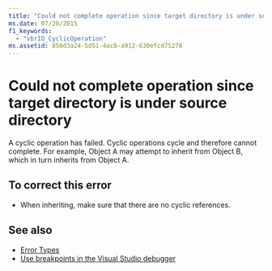 ```yaml
---
title: "Could not complete operation since target directory is under source directory"
ms.date: 07/20/2015
f1_keywords: 
  - "vbrIO_CyclicOperation"
ms.assetid: 850d3a24-5d51-4ac8-a912-630efcd75278
---
```

# Could not complete operation since target directory is under source directory
A cyclic operation has failed. Cyclic operations cycle and therefore cannot complete. For example, Object A may attempt to inherit from Object B, which in turn inherits from Object A.  
  
## To correct this error  
  
- When inheriting, make sure that there are no cyclic references.  
  
## See also

- [Error Types](../../visual-basic/programming-guide/language-features/error-types.md)
- [Use breakpoints in the Visual Studio debugger](/visualstudio/debugger/using-breakpoints)
